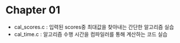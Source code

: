 # Chapter 01
- cal_scores.c : 입력된 scores중 최대값을 찾아내는 간단한 알고리즘 실습
- cal_time.c : 알고리즘 수행 시간을 컴파일러를 통해 계산하는 코드 실습